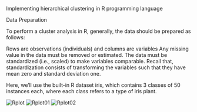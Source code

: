 Implementing hierarchical clustering in R programming language

Data Preparation

To perform a cluster analysis in R, generally, the data should be prepared as follows:

Rows are observations (individuals) and columns are variables
Any missing value in the data must be removed or estimated.
The data must be standardized (i.e., scaled) to make variables comparable. Recall that, standardization consists of transforming the variables such that they have mean zero and standard deviation one.

Here, we’ll use the built-in R dataset iris, which contains 3 classes of 50 instances each, where each class refers to a type of iris plant.

![Rplot](https://user-images.githubusercontent.com/95676591/173219772-ec5f2c1e-89cd-4766-8a46-1843267c9952.png)
![Rplot01](https://user-images.githubusercontent.com/95676591/173219775-c9da703d-4fe4-41e5-b55b-aad365ee4f9d.png)
![Rplot02](https://user-images.githubusercontent.com/95676591/173219777-7e956c6d-b054-4a94-8cb3-a31d1d0145aa.png)
